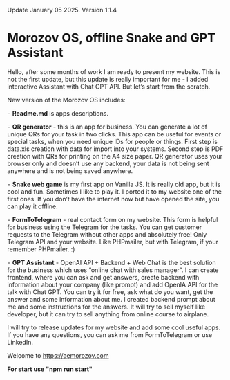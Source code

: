 Update January 05 2025. Version 1.1.4

# Morozov OS, offline Snake and GPT Assistant

Hello, after some months of work I am ready to present my website. This is not the first update, but this update is really important for me - I added interactive Assistant with Chat GPT API. But let’s start from the scratch.

New version of the Morozov OS includes:

⁃ **Readme.md** is apps descriptions.

⁃ **QR generator** - this is an app for business. You can generate a lot of unique QRs for your task in two clicks. This app can be useful for events or special tasks, when you need unique IDs for people or things. First step is data.xls creation with data for import into your systems. Second step is PDF creation with QRs for printing on the A4 size paper. QR generator uses your browser only and doesn’t use any backend, your data is not being sent anywhere and is not being saved anywhere.

⁃ **Snake web game** is my first app on Vanilla JS. It is really old app, but it is cool and fun. Sometimes I like to play it. I ported it to my website one of the first ones. If you don’t have the internet now but have opened the site, you can play it offline.

⁃ **FormToTelegram** - real contact form on my website. This form is helpful for business using the Telegram for the tasks. You can get customer requests to the Telegram without other apps and absolutely free! Only Telegram API and your website. Like PHPmailer, but with Telegram, if your remember PHPmailer. :)

⁃ **GPT Assistant** - OpenAI API + Backend + Web Chat is the best solution for the business which uses “online chat with sales manager”. I can create frontend, where you can ask and get answers, create backend with information about your company (like prompt) and add OpenIA API for the talk with Chat GPT. You can try it for free, ask what do you want, get the answer and some information about me. I created backend prompt about me and some instructions for the answers. It will try to sell myself like developer, but it can try to sell anything from online course to airplane.

I will try to release updates for my website and add some cool useful apps. If you have any questions, you can ask me from FormToTelegram or use LinkedIn.

Welcome to https://aemorozov.com

**For start use "npm run start"**
